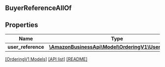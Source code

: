 ## BuyerReferenceAllOf

## Properties

Name | Type | Description | Notes
------------ | ------------- | ------------- | -------------
**user_reference** | [**\AmazonBusinessApi\Model\OrderingV1\UserReference**](UserReference.md) |  |

[[OrderingV1 Models]](../) [[API list]](../../Api) [[README]](../../../README.md)
